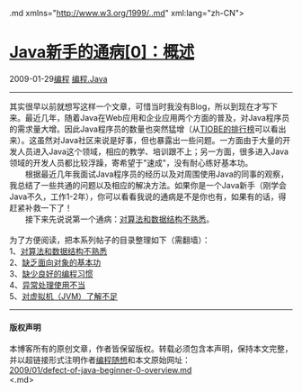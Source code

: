 <!DOCTYPE.md>
.md xmlns="http://www.w3.org/1999/..md" xml:lang="zh-CN">
<head>
<meta http-equiv="Content-Type" content="text.md; charset=utf-8" />
<meta name="generator" content="Python script by program.think@gmail.com" />
<meta name="provider" content="program-think.blogspot.com" />
<link type="text/css" rel="stylesheet" href="../../css/program-think.css" />
<title>Java新手的通病[0]：概述 - 编程随想的博客</title>
</head>
<body>
<div id="main" style="width:100%;">
<h1><a href="../../index.md" title="回到首页">Java新手的通病[0]：概述</a></h1>
<div class="post-info"><span class="date-header">2009-01-29</span><a href="../../tags/E7BC96E7A88B.md" class="tag">编程</a> <a href="../../tags/E7BC96E7A88B.Java.md" class="tag">编程.Java</a> </div>
<hr>
<div class="post">
其实很早以前就想写这样一个文章，可惜当时我没有Blog，所以到现在才写下来。最近几年，随着Java在Web应用和企业应用两个方面的普及，对Java程序员的需求量大增。因此Java程序员的数量也突然猛增（从<a href="http://www.tiobe.com/index.php/content/paperinfo/tpci/index..md" target="_blank" rel="nofollow">TIOBE的排行榜</a>可以看出来）。这虽然对Java社区来说是好事，但也暴露出一些问题。一方面由于大量的开发人员进入Java这个领域，相应的教学、培训跟不上；另一方面，很多进入Java领域的开发人员都比较浮躁，寄希望于"速成"，没有耐心练好基本功。<!--program-think--><br />　　根据最近几年我面试Java程序员的经历以及对周围使用Java的同事的观察，我总结了一些共通的问题以及相应的解决方法。如果你是一个Java新手（刚学会Java不久，工作1-2年），你可以看看我说的通病是不是你也有，如果有的话，得赶紧补救一下了！<br />　　接下来先说说第一个通病：<a href="../../2009/01/defect-of-java-beginner-1-algorithm.md">对算法和数据结构不熟悉</a>。<br /><br />为了方便阅读，把本系列帖子的目录整理如下（需翻墙）：<a name="index"> </a><br />1、<a href="../../2009/01/defect-of-java-beginner-1-algorithm.md">对算法和数据结构不熟悉</a><br />2、<a href="../../2009/01/defect-of-java-beginner-2-oo.md">缺乏面向对象的基本功</a><br />3、<a href="../../2009/02/defect-of-java-beginner-3-code-style.md">缺少良好的编程习惯</a><br />4、<a href="../../2009/02/defect-of-java-beginner-4-exception.md">异常处理使用不当</a><br />5、<a href="../../2009/05/defect-of-java-beginner-5-jvm.md">对虚拟机（JVM）了解不足</a><div class="blogger-post-footer">
</div>
<hr>
<div class="copyright">
<h4>版权声明</h4>
本博客所有的原创文章，作者皆保留版权。转载必须包含本声明，保持本文完整，并以超链接形式注明作者<a href="mailto:program.think@gmail.com">编程随想</a>和本文原始网址：<br>
<a href="2009/01/defect-of-java-beginner-0-overview.md">2009/01/defect-of-java-beginner-0-overview.md</a>
</div>
</div>
</body>
<.md>
